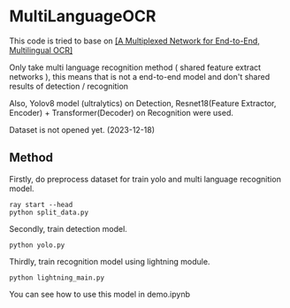 # MultiLanguageOCR

This code is tried to base on <a href=https://arxiv.org/pdf/2103.15992.pdf>[A Multiplexed Network for End-to-End, Multilingual OCR]</a>

Only take multi language recognition method ( shared feature extract networks ), 
this means that is not a end-to-end model and don't shared results of detection / recognition

Also, Yolov8 model (ultralytics) on Detection, Resnet18(Feature Extractor, Encoder) + Transformer(Decoder) on Recognition were used.

Dataset is not opened yet. (2023-12-18)


## Method

Firstly, do preprocess dataset for train yolo and multi language recognition model.
```
ray start --head
python split_data.py
```

Secondly, train detection model.
```
python yolo.py
```

Thirdly, train recognition model using lightning module.
```
python lightning_main.py
```

You can see how to use this model in demo.ipynb
